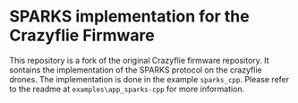 # SPARKS implementation for the Crazyflie Firmware 

This repository is a fork of the original Crazyflie firmware repository. It sontains the implementation of the SPARKS protocol on the crazyflie drones. The implementation is done in the example `sparks_cpp`. Please refer to the readme at `examples\app_sparks-cpp` for more information. 